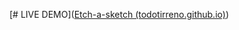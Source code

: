 [# LIVE DEMO]([Etch-a-sketch (todotirreno.github.io)](https://todotirreno.github.io/etch-a-sketch/))
